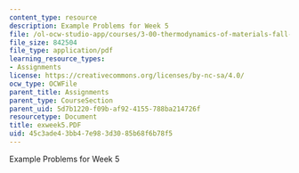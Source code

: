 ```yaml
---
content_type: resource
description: Example Problems for Week 5
file: /ol-ocw-studio-app/courses/3-00-thermodynamics-of-materials-fall-2002/45c3ade43bb47e983d3085b68f6b78f5_exweek5.PDF
file_size: 842504
file_type: application/pdf
learning_resource_types:
- Assignments
license: https://creativecommons.org/licenses/by-nc-sa/4.0/
ocw_type: OCWFile
parent_title: Assignments
parent_type: CourseSection
parent_uid: 5d7b1220-f09b-af92-4155-788ba214726f
resourcetype: Document
title: exweek5.PDF
uid: 45c3ade4-3bb4-7e98-3d30-85b68f6b78f5
---
```

Example Problems for Week 5